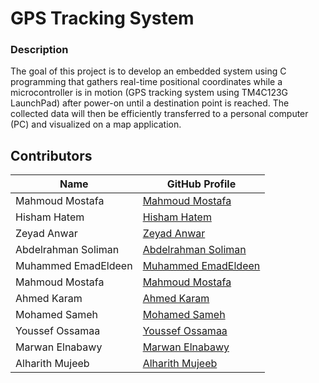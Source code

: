 # GPS Tracking System

### Description

The goal of this project is to develop an embedded system using C programming that gathers real-time positional coordinates while a microcontroller is in motion (GPS tracking system using TM4C123G LaunchPad) after power-on until a destination point is reached. The collected data will then be efficiently transferred to a personal computer (PC) and visualized on a map application.

## Contributors

| Name             | GitHub Profile                                          |
|------------------|---------------------------------------------------------|
| Mahmoud Mostafa  | [Mahmoud Mostafa](https://github.com/MahMoudMostaAfa) |
| Hisham Hatem     | [Hisham Hatem](https://github.com/HishamHatem)         |
| Zeyad Anwar      | [Zeyad Anwar](https://github.com/Zeyad-Anwar)          |
| Abdelrahman Soliman | [Abdelrahman Soliman](https://github.com/ASolimanA)   |
| Muhammed EmadEldeen | [Muhammed EmadEldeen](https://github.com/Muhammed-EmadEldeen) |
| Mahmoud Mostafa  | [Mahmoud Mostafa](https://github.com/MahMoudMostaAfa) |
| Ahmed Karam      | [Ahmed Karam](https://github.com/2101767)              |
| Mohamed Sameh    | [Mohamed Sameh](https://github.com/mohamedsameh20)     |
| Youssef Ossamaa | [Youssef Ossamaa](https://github.com/YoussefOssamaa)  |
| Marwan Elnabawy | [Marwan Elnabawy](https://github.com/6marwan6)        |
| Alharith Mujeeb | [Alharith Mujeeb](https://github.com/Al-harithM)      |
